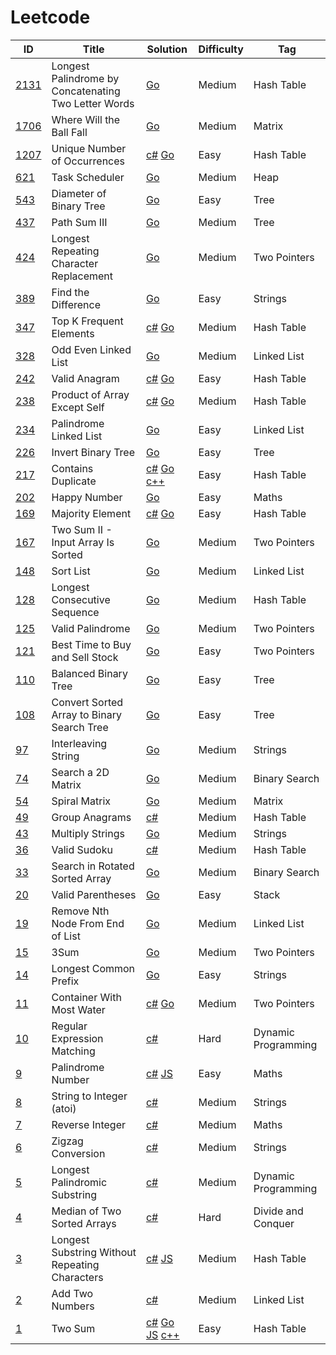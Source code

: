 # Leetcode

| ID                                                                                          | Title                                                | Solution                                                          | Difficulty | Tag                 |
| ------------------------------------------------------------------------------------------- | ---------------------------------------------------- | ----------------------------------------------------------------- | ---------- | ------------------- |
| [2131](https://leetcode.com/problems/longest-palindrome-by-concatenating-two-letter-words/) | Longest Palindrome by Concatenating Two Letter Words | [Go](Solutions/_2131.go)                                          | Medium     | Hash Table          |
| [1706](https://leetcode.com/problems/where-will-the-ball-fall/)                             | Where Will the Ball Fall                             | [Go](Solutions/_1706.go)                                          | Medium     | Matrix              |
| [1207](https://leetcode.com/problems/unique-number-of-occurrences/)                         | Unique Number of Occurrences                         | [c#](Solutions/_1207.cs) [Go](Solutions/_1207.go)                 | Easy       | Hash Table          |
| [621](https://leetcode.com/problems/task-scheduler/)                                        | Task Scheduler                                       | [Go](Solutions/_621.go)                                           | Medium     | Heap                |
| [543](https://leetcode.com/problems/diameter-of-binary-tree/)                               | Diameter of Binary Tree                              | [Go](Solutions/_543.go)                                           | Easy       | Tree                |
| [437](https://leetcode.com/problems/path-sum-iii/)                                          | Path Sum III                                         | [Go](Solutions/_437.go)                                           | Medium     | Tree                |
| [424](https://leetcode.com/problems/longest-repeating-character-replacement)                | Longest Repeating Character Replacement              | [Go](Solutions/_424.go)                                           | Medium     | Two Pointers        |
| [389](https://leetcode.com/problems/find-the-difference/)                                   | Find the Difference                                  | [Go](Solutions/_389.go)                                           | Easy       | Strings             |
| [347](https://leetcode.com/problems/top-k-frequent-elements/)                               | Top K Frequent Elements                              | [c#](Solutions/_347.cs) [Go](Solutions/_347.go)                   | Medium     | Hash Table          |
| [328](https://leetcode.com/problems/odd-even-linked-list/)                                  | Odd Even Linked List                                 | [Go](Solutions/_328.go)                                           | Medium     | Linked List         |
| [242](https://leetcode.com/problems/valid-anagram/)                                         | Valid Anagram                                        | [c#](Solutions/_242.cs) [Go](Solutions/_242.go)                   | Easy       | Hash Table          |
| [238](https://leetcode.com/problems/product-of-array-except-self/)                          | Product of Array Except Self                         | [c#](Solutions/_238.cs) [Go](Solutions/_238.go)                   | Medium     | Hash Table          |
| [234](https://leetcode.com/palindrome-linked-list/)                                         | Palindrome Linked List                               | [Go](Solutions/_234.go)                                           | Easy       | Linked List         |
| [226](https://leetcode.com/problems/invert-binary-tree/)                                    | Invert Binary Tree                                   | [Go](Solutions/_226.go)                                           | Easy       | Tree                |
| [217](https://leetcode.com/problems/contains-duplicate/)                                    | Contains Duplicate                                   | [c#](Solutions/_217.cs) [Go](Solutions/_217.go) [c++](Solutions/_217.cpp)                   | Easy       | Hash Table          |
| [202](https://leetcode.com/problems/happy-number/)                                          | Happy Number                                         | [Go](Solutions/_202.go)                                           | Easy       | Maths               |
| [169](https://leetcode.com/problems/majority-element/)                                      | Majority Element                                     | [c#](Solutions/_169.cs) [Go](Solutions/_169.go)                   | Easy       | Hash Table          |
| [167](https://leetcode.com/problems/two-sum-ii-input-array-is-sorted/)                      | Two Sum II - Input Array Is Sorted                   | [Go](Solutions/_167.go)                                           | Medium     | Two Pointers        |
| [148](https://leetcode.com/sort-list/)                                                      | Sort List                                            | [Go](Solutions/_148.go)                                           | Medium     | Linked List         |
| [128](https://leetcode.com/problems/longest-consecutive-sequence/)                          | Longest Consecutive Sequence                         | [Go](Solutions/_128.go)                                           | Medium     | Hash Table          |
| [125](https://leetcode.com/problems/valid-palindrome/)                                      | Valid Palindrome                                     | [Go](Solutions/_125.go)                                           | Medium     | Two Pointers        |
| [121](https://leetcode.com/problems/best-time-to-buy-and-sell-stock/description/)           | Best Time to Buy and Sell Stock                      | [Go](Solutions/_121.go)                                           | Easy       | Two Pointers        |
| [110](https://leetcode.com/problems/balanced-binary-tree/)                                  | Balanced Binary Tree                                 | [Go](Solutions/_110.go)                                           | Easy       | Tree                |
| [108](https://leetcode.com/problems/convert-sorted-array-to-binary-search-tree/)                | Convert Sorted Array to Binary Search Tree           | [Go](Solutions/_108.go) | Easy | Tree |
| [97](https://leetcode.com/problems/interleaving-string/)                                     | Interleaving String                                   | [Go](Solutions/_97.go)                                            | Medium     | Strings       |                                           | Easy       | Tree                |
| [74](https://leetcode.com/problems/search-a-2d-matrix/)                                     | Search a 2D Matrix                                   | [Go](Solutions/_74.go)                                            | Medium     | Binary Search       |
| [54](https://leetcode.com/problems/spiral-matrix/)                                          | Spiral Matrix                                        | [Go](Solutions/_54.go)                                            | Medium     | Matrix              |
| [49](https://leetcode.com/problems/group-anagrams/)                                         | Group Anagrams                                       | [c#](Solutions/_49.cs)                                            | Medium     | Hash Table          |
| [43](https://leetcode.com/problems/multiply-strings/)                                       | Multiply Strings                                     | [Go](Solutions/_43.go)                                            | Medium     | Strings             |
| [36](https://leetcode.com/problems/valid-sudoku/)                                           | Valid Sudoku                                         | [c#](Solutions/_36.cs)                                            | Medium     | Hash Table          |
| [33](https://leetcode.com/problems/search-in-rotated-sorted-array/)                         | Search in Rotated Sorted Array                       | [Go](Solutions/_33.go)                                            | Medium     | Binary Search       |
| [20](https://leetcode.com/problems/valid-parentheses/)                                      | Valid Parentheses                                    | [Go](Solutions/_20.go)                                            | Easy       | Stack               |
| [19](https://leetcode.com/problems/remove-nth-node-from-end-of-list/)                       | Remove Nth Node From End of List                     | [Go](Solutions/_19.go)                                            | Medium     | Linked List         |
| [15](https://leetcode.com/problems/3sum/description/)                                       | 3Sum                                                 | [Go](Solutions/_15.go)                                            | Medium     | Two Pointers        |
| [14](https://leetcode.com/problems/longest-common-prefix/)                                  | Longest Common Prefix                                | [Go](Solutions/_14.go)                                            | Easy       | Strings             |
| [11](https://leetcode.com/problems/container-with-most-water/)                              | Container With Most Water                            | [c#](Solutions/_11.cs) [Go](Solutions/_11.go)                     | Medium     | Two Pointers        |
| [10](https://leetcode.com/problems/regular-expression-matching/)                            | Regular Expression Matching                          | [c#](Solutions/_10.cs)                                            | Hard       | Dynamic Programming |
| [9](https://leetcode.com/problems/palindrome-number/)                                       | Palindrome Number                                    | [c#](Solutions/_9.cs) [JS](Solutions/_9.js)                       | Easy       | Maths               |
| [8](https://leetcode.com/problems/string-to-integer-atoi/)                                  | String to Integer (atoi)                             | [c#](Solutions/_8.cs)                                             | Medium     | Strings             |
| [7](https://leetcode.com/problems/reverse-integer/)                                         | Reverse Integer                                      | [c#](Solutions/_7.cs)                                             | Medium     | Maths               |
| [6](https://leetcode.com/problems/zigzag-conversion/)                                       | Zigzag Conversion                                    | [c#](Solutions/_6.cs)                                             | Medium     | Strings             |
| [5](https://leetcode.com/problems/longest-palindromic-substring/)                           | Longest Palindromic Substring                        | [c#](Solutions/_5.cs)                                             | Medium     | Dynamic Programming |
| [4](https://leetcode.com/problems/median-of-two-sorted-arrays/)                             | Median of Two Sorted Arrays                          | [c#](Solutions/_4.cs)                                             | Hard       | Divide and Conquer  |
| [3](https://leetcode.com/problems/longest-substring-without-repeating-characters/)          | Longest Substring Without Repeating Characters       | [c#](Solutions/_3.cs) [JS](Solutions/_3.js)                       | Medium     | Hash Table          |
| [2](https://leetcode.com/problems/add-two-numbers/)                                         | Add Two Numbers                                      | [c#](Solutions/_2.cs)                                             | Medium     | Linked List         |
| [1](https://leetcode.com/problems/two-sum/)                                                 | Two Sum                                              | [c#](Solutions/_1.cs) [Go](Solutions/_1.go) [JS](Solutions/_1.js) [c++](Solutions/_1.cpp) | Easy       | Hash Table          |
